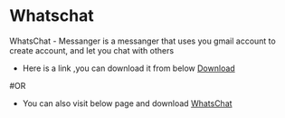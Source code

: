 # Whatschat
WhatsChat - Messanger is a  messanger that uses you gmail account to create account, and let you chat with others

* Here is a link ,you can download it from below
[Download](https://github.com/Sahil-Coder1/Whatschat/raw/main/Whatschat.apk)

#OR

* You can also visit below page and download
[WhatsChat](https://sahil-coder1.github.io/Whatschat/)


